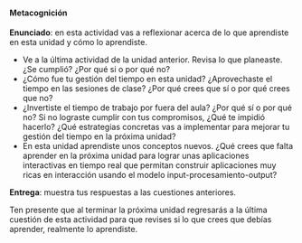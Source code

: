 #### Metacognición

**Enunciado**: en esta actividad vas a reflexionar acerca de lo que aprendiste en esta unidad y cómo lo aprendiste.

- Ve a la última actividad de la unidad anterior. Revisa lo que planeaste. ¿Se cumplió? ¿Por qué si o por qué no?
- ¿Cómo fue tu gestión del tiempo en esta unidad? ¿Aprovechaste el tiempo en las sesiones de clase? ¿Por qué crees que sí o por qué crees que no?
- ¿Invertiste el tiempo de trabajo por fuera del aula? ¿Por qué sí o por qué no? 
Si no lograste cumplir con tus compromisos, ¿Qué te impidió hacerlo? ¿Qué estrategias concretas vas a implementar para mejorar tu gestión del tiempo en la próxima unidad?
- En esta unidad aprendiste unos conceptos nuevos. ¿Qué crees que falta aprender 
en la próxima unidad para lograr unas aplicaciones interactivas en tiempo real que 
permitan construir aplicaciones muy ricas en interacción usando el modelo input-procesamiento-output?

**Entrega**: muestra tus respuestas a las cuestiones anteriores.

Ten presente que al terminar la próxima unidad regresarás a la última 
cuestión de esta actividad para que revises si lo que crees que debías aprender, 
realmente lo aprendiste.
